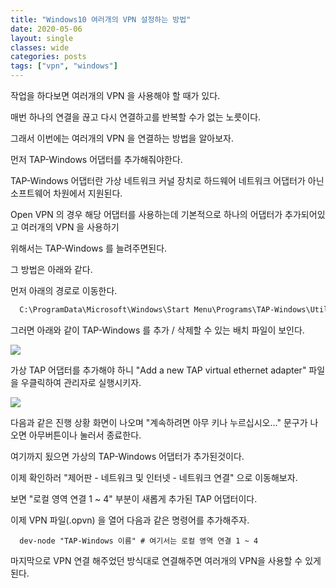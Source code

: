 ```yaml
---
title: "Windows10 여러개의 VPN 설정하는 방법"
date: 2020-05-06
layout: single
classes: wide
categories: posts
tags: ["vpn", "windows"]
---
```

작업을 하다보면 여러개의 VPN 을 사용해야 할 때가 있다.

매번 하나의 연결을 끊고 다시 연결하고를 반복할 수가 없는 노릇이다.

그래서 이번에는 여러개의 VPN 을 연결하는 방법을 알아보자.

먼저 TAP-Windows 어댑터를 추가해줘야한다.

TAP-Windows 어댑터란 가상 네트워크 커널 장치로 하드웨어 네트워크 어댑터가 아닌 소프트웨어 차원에서 지원된다.

Open VPN 의 경우 해당 어댑터를 사용하는데 기본적으로 하나의 어댑터가 추가되어있고 여러개의 VPN 을 사용하기 

위해서는 TAP-Windows 를 늘려주면된다.

그 방법은 아래와 같다.

먼저 아래의 경로로 이동한다.

```cmd
  C:\ProgramData\Microsoft\Windows\Start Menu\Programs\TAP-Windows\Utilities
```

그러면 아래와 같이 TAP-Windows 를 추가 / 삭제할 수 있는 배치 파일이 보인다.

<div style="width: 100%;">
  <img src="https://subji.github.io/assets/images/20200506_1.PNG" /> 
</div>

가상 TAP 어댑터를 추가해야 하니 "Add a new TAP virtual ethernet adapter" 파일을 우클릭하여 관리자로 실행시키자.

<div style="width: 100%;">
  <img src="https://subji.github.io/assets/images/20200506_2.PNG" /> 
</div>

다음과 같은 진행 상황 화면이 나오며 "계속하려면 아무 키나 누르십시오..." 문구가 나오면 아무버튼이나 눌러서 종료한다.

여기까지 됬으면 가상의 TAP-Windows 어댑터가 추가된것이다.

이제 확인하러 "제어판 - 네트워크 및 인터넷 - 네트워크 연결" 으로 이동해보자.

보면 "로컬 영역 연결 1 ~ 4" 부분이 새롭게 추가된 TAP 어댑터이다.

이제 VPN 파일(.opvn) 을 열어 다음과 같은 명령어를 추가해주자.

```shell
  dev-node "TAP-Windows 이름" # 여기서는 로컬 영역 연결 1 ~ 4
```

마지막으로 VPN 연결 해주었던 방식대로 연결해주면 여러개의 VPN을 사용할 수 있게 된다.

